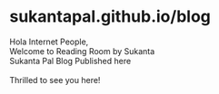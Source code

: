 # sukantapal.github.io/blog
Hola Internet People,
<br>Welcome to Reading Room by Sukanta </br>
Sukanta Pal Blog Published here
<br>
<br>Thrilled to see you here! </br>
